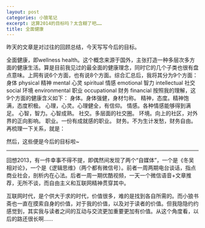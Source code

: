 ```yaml
---
layout: post
categories: 小狼笔记
excerpt: 这算2014的目标吗？太含糊了吧……
title: 全面健康
---
```


昨天的文章是对过往的回顾总结，今天写写今后的目标。

全面健康，即wellness health。这个概念来源于国外，主张打造一种多层次多方面的健康生活。算是目前我见过的最全面的健康理念，同时它的几个子类也很有盘点意味。上网有说6个方面，也有说8个方面。综合汇总后，我将其分为9个方面：
身体 physical 
精神 mental
心灵 spiritual
情感 emotional
智力 intellectual
社交 social
环境 environmental
职业 occupational
财务 financial
按照我的理解，这9个方面的健康含义如下：
身体。身体强健，身材匀称。
精神，态度。精神饱满，态度积极。
心理，心灵。心理健全，有信仰。
情感。各种情感能够得到满足。 
心智，智力。心智成熟。
社交。多层面的社交圈。
环境。向上的社区，对外界的正向影响。
职业。一份有成就感的职业。
财务。不为生计发愁，财务自由。
再梳理一下关系，就是：

然后，这些便是今后的目标啦~

-------------

回想2013，有一件幸事不得不提，即偶然间发现了两个“自媒体”，一个是《冬吴相对论》，一个是《逻辑思维》（两个都有微信号）。前者一周两期电台谈话，指点商业社会，剖析内在心法。后者一周一期优酷视频，一天一个微信语音+文章推荐，无所不谈，而自由主义和互联网精神贯穿其中。

互联网时代，是个供大于求的时代，价值很多，难的是找到各自所需的。而小狼书斋也一直在摸索自身的价值，对于我的价值，以及对于读者的价值。但我隐隐约约感觉到，其实我与读者之间的互动与交流更加重要更加有价值。从这个角度看，以后的路还很长啊……
